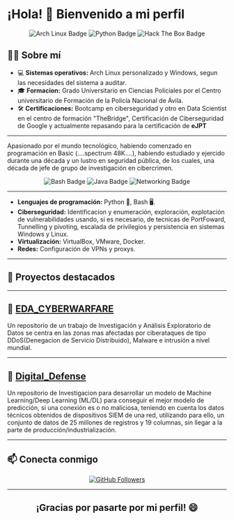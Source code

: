 # ¡Hola! 👋 Bienvenido a mi perfil

<div align="center">
  <img src="https://img.shields.io/badge/Linux-Arch_Linux-blue?style=for-the-badge&logo=arch-linux&logoColor=white" alt="Arch Linux Badge"/>
  <img src="https://img.shields.io/badge/Language-Python-blue?style=for-the-badge&logo=python&logoColor=white" alt="Python Badge"/>
  <img src="https://img.shields.io/badge/HackTheBox-Pentester-success?style=for-the-badge&logo=hack-the-box&logoColor=white" alt="Hack The Box Badge"/>
</div>

## 🧑‍💻 Sobre mí

- 💻 **Sistemas operativos:** Arch Linux personalizado y Windows, segun las necesidades del sistema a auditar.
- 🎓 **Formacion:** Grado Universitario en Ciencias Policiales por el Centro universitario de Formación de la Policía Nacional de Ávila.
- 🛠 **Certificaciones:** Bootcamp en ciberseguridad y otro en Data Scientist en el centro de formación "TheBridge", Certificación de Ciberseguridad de Google y actualmente repasando para la certificación de **eJPT**

---
Apasionado por el mundo tecnológico, habiendo comenzado en programación en Basic (....spectrum 48K....), habiendo estudiado y ejercido durante una década y un lustro en seguridad pública, de los cuales, una década de jefe de grupo de investigación en cibercrimen.


<div align="center">
  <img src="https://img.shields.io/badge/Bash-Scripting-green?style=for-the-badge&logo=gnubash&logoColor=white" alt="Bash Badge"/>
  <img src="https://img.shields.io/badge/Java-OpenJDK_23-orange?style=for-the-badge&logo=openjdk&logoColor=white" alt="Java Badge"/>
  <img src="https://img.shields.io/badge/Networking-VPN-blueviolet?style=for-the-badge&logo=wireguard&logoColor=white" alt="Networking Badge"/>
</div>

---

- **Lenguajes de programación:** Python 🐍, Bash 🖥️.
- **Ciberseguridad:** Identificacion y enumeración, exploración, explotación de vulnerabilidades usando, si es necesario, de tecnicas de PortFoward, Tunnelling y pivoting, escalada de privilegios y persistencia en sistemas Windows y Linux.
- **Virtualización:** VirtualBox, VMware, Docker.
- **Redes:** Configuración de VPNs y proxys.

---

## 📂 Proyectos destacados
---
🔗 [EDA_CYBERWARFARE](https://github.com/vicevil77/EDA_CYBERWARFARE)
---
Un repositorio de un trabajo de Investigación y Análisis Exploratorio de Datos se centra en las zonas mas afectadas por ciberataques de tipo DDoS(Denegacion de Servicio Distribuido), Malware e intrusión a nivel mundial.

---
🔗 [Digital_Defense](https://github.com/vicevil77/Digital_Defense)
---
Un repositorio  de Investigacion para desarrollar un modelo de Machine Learning/Deep Learning (ML/DL) para conseguir el mejor modelo de predicción, si una conexión es o no maliciosa, teniendo en cuenta los datos técnicos obtenidos de dispositivos SIEM de una red, utilizando para ello, un conjunto de datos de 25 millones de registros y 19 columnas, sin llegar a la parte de producción/industrialización.

---
## 📫 Conecta conmigo

<div align="center">
  <a href="https://github.com/Vicevil77">
    <img src="https://img.shields.io/github/followers/Vicevil77?label=Follow&style=social" alt="GitHub Followers"/>
  </a>

---
¡Gracias por pasarte por mi perfil! 😄
---
